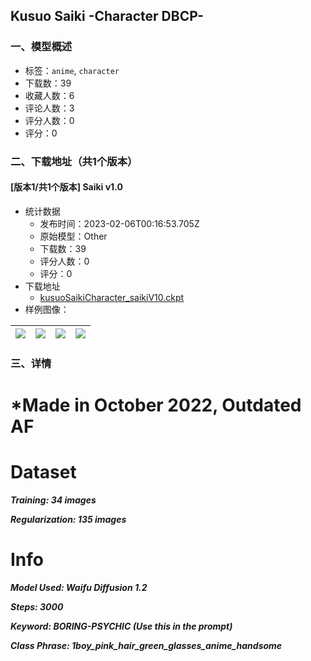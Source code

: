 ## Kusuo Saiki -Character DBCP-
### 一、模型概述

- 标签：`anime`, `character`
- 下载数：39
- 收藏人数：6
- 评论人数：3
- 评分人数：0
- 评分：0

### 二、下载地址（共1个版本）

#### [版本1/共1个版本] Saiki v1.0

- 统计数据
  - 发布时间：2023-02-06T00:16:53.705Z
  - 原始模型：Other
  - 下载数：39
  - 评分人数：0
  - 评分：0
- 下载地址
  - [kusuoSaikiCharacter_saikiV10.ckpt](https://civitai.com/api/download/models/7828)
- 样例图像：

| <img src="https://image.civitai.com/xG1nkqKTMzGDvpLrqFT7WA/059e987d-4f51-44f3-ecb7-29511e830800/width=450/73604.jpeg" /> | <img src="https://image.civitai.com/xG1nkqKTMzGDvpLrqFT7WA/ed4ab7d6-ba42-42fd-c060-1bdb4597d000/width=450/73602.jpeg" /> | <img src="https://image.civitai.com/xG1nkqKTMzGDvpLrqFT7WA/0664bed7-f851-42ef-7a4a-69c6424cb600/width=450/73607.jpeg" /> | <img src="https://image.civitai.com/xG1nkqKTMzGDvpLrqFT7WA/6028e03c-7b81-459d-cad1-193414adba00/width=450/73605.jpeg" /> |
| ---- | ---- | ---- | ---- |


### 三、详情
<h1>*Made in October 2022, Outdated AF</h1><h1><strong>Dataset</strong></h1><p><strong><em>Training: 34 images</em></strong></p><p><strong><em>Regularization: 135 images</em></strong></p><h1>Info</h1><p><strong><em>Model Used: Waifu Diffusion 1.2</em></strong></p><p><strong><em>Steps: 3000</em></strong></p><p><strong><em>Keyword: BORING-PSYCHIC (Use this in the prompt)</em></strong></p><p><strong><em>Class Phrase: 1boy_pink_hair_green_glasses_anime_handsome</em></strong></p>